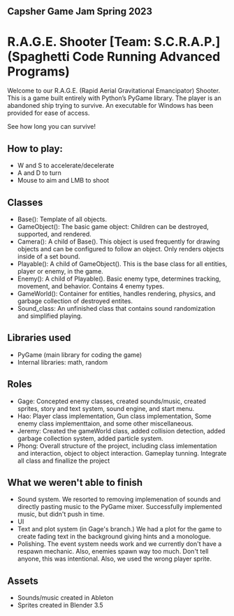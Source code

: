 ## Capsher Game Jam Spring 2023  

# R.A.G.E. Shooter [Team: S.C.R.A.P.] (Spaghetti Code Running Advanced Programs)

Welcome to our R.A.G.E. (Rapid Aerial Gravitational Emancipator) Shooter. This is a game built entirely with Python’s PyGame library. The player is an abandoned ship trying to survive. An executable for Windows has been provided for ease of access.  

See how long you can survive! 

## How to play:
* W and S to accelerate/decelerate
* A and D to turn
* Mouse to aim and LMB to shoot

## Classes
* Base(): Template of all objects.
* GameObject(): The basic game object: Children can be destroyed, supported, and rendered.
* Camera(): A child of Base(). This object is used frequently for drawing objects and can be configured to follow an object. Only renders objects inside of a set bound.
* Playable(): A child of GameObject(). This is the base class for all entities, player or enemy, in the game.
* Enemy(): A child of Playable(). Basic enemy type, determines tracking, movement, and behavior. Contains 4 enemy types.
* GameWorld(): Container for entities, handles rendering, physics, and garbage collection of destroyed entites.
* Sound_class: An unfinished class that contains sound randomization and simplified playing.

## Libraries used
* PyGame (main library for coding the game)
* Internal libraries: math, random

## Roles
* Gage: Concepted enemy classes, created sounds/music, created sprites, story and text system, sound engine, and start menu.
* Hao: Player class implementation, Gun class implementation, Some enemy class implementtaion, and some other miscellaneous.
* Jeremy: Created the gameWorld class, added collision detection, added garbage collection system, added particle system.
* Phong: Overall structure of the project, including class imlementation and interaction, object to object interaction. Gameplay tunning. Integrate all class and finallize the project

## What we weren't able to finish
* Sound system. We resorted to removing implemenation of sounds and directly pasting music to the PyGame mixer. Successfully implemented music, but didn't push in time.
* UI
* Text and plot system (in Gage's branch.) We had a plot for the game to create fading text in the background giving hints and a monologue.
* Polishing. The event system needs work and we currently don't have a respawn mechanic. Also, enemies spawn way too much. Don't tell anyone, this was intentional. Also, we used the wrong player sprite.

## Assets
* Sounds/music created in Ableton
* Sprites created in Blender 3.5
